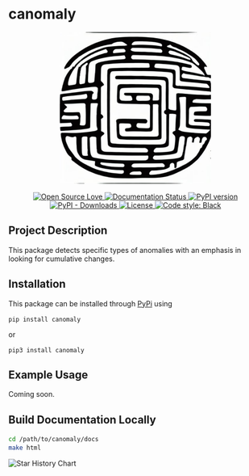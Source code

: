 # canomaly

<p align="center">
	<img src="imgs/logo.jpeg" alt='Searching for cumulative anomalies.' width="300"/>
</p>

<p align="center">
	<a href="https://github.com/ellerbrock/open-source-badges/" target="_blank">
		<img alt="Open Source Love" src="https://badges.frapsoft.com/os/v1/open-source.png?v=103">
	</a>
	<a href="https://canomaly.readthedocs.io/en/latest/?badge=latest" target="_blank">
		<img alt="Documentation Status" src="https://readthedocs.org/projects/canomaly/badge/?version=latest">
	</a>
	<a href="https://badge.fury.io/py/canomaly" target="_blank">
		<img alt="PyPI version" src="https://badge.fury.io/py/canomaly.svg">
	</a>
	<a href="https://img.shields.io/pypi/dm/canomaly" target="_blank">
		<img alt="PyPI - Downloads" src="https://img.shields.io/pypi/dm/canaomly">
	</a>
	<a href="https://github.com/galenseilis/canomaly/blob/main/LICENSE" target="_blank">
		<img alt="License" src="https://img.shields.io/badge/License-BSD_3--Clause-blue.svg">
	</a>
	<a href="https://github.com/psf/black" target="_blank">
		<img alt="Code style: Black" src="https://img.shields.io/badge/code%20style-black-000000.svg">
	</a>
</p>

## Project Description
This package detects specific types of anomalies with an emphasis in looking for cumulative changes. 

## Installation
This package can be installed through [PyPi](https://pypi.org/project/canomaly/) using

```
pip install canomaly
```
or 
```
pip3 install canomaly
```

## Example Usage

Coming soon.

## Build Documentation Locally
```bash
cd /path/to/canomaly/docs
make html
```


![Star History Chart](https://api.star-history.com/svg?repos=galenseilis/canomaly&type=Date)

